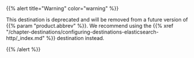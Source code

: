 ---
---
<!-- DISCLAIMER: This file is based on the syslog-ng Open Source Edition documentation https://github.com/balabit/syslog-ng-ose-guides/commit/2f4a52ee61d1ea9ad27cb4f3168b95408fddfdf2 and is used under the terms of The syslog-ng Open Source Edition Documentation License. The file has been modified by Axoflow. -->
{{% alert title="Warning" color="warning" %}}

This destination is deprecated and will be removed from a future version of {{% param "product.abbrev" %}}. We recommend using the {{% xref "/chapter-destinations/configuring-destinations-elasticsearch-http/_index.md" %}} destination instead.

{{% /alert %}}
